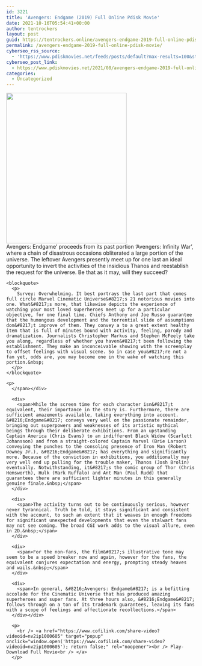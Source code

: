 ```yaml
---
id: 3221
title: 'Avengers: Endgame (2019) Full Online Pdisk Movie'
date: 2021-10-16T05:54:41+00:00
author: tentrockers
layout: post
guid: https://tentrockers.online/avengers-endgame-2019-full-online-pdisk-movie/
permalink: /avengers-endgame-2019-full-online-pdisk-movie/
cyberseo_rss_source:
  - 'https://www.pdiskmovies.net/feeds/posts/default?max-results=100&start-index=1001'
cyberseo_post_link:
  - https://www.pdiskmovies.net/2021/08/avengers-endgame-2019-full-online-pdisk.html
categories:
  - Uncategorized
---
```

<div class="separator">
  <a href="https://1.bp.blogspot.com/-c246yBAMiH8/YRfPClknw3I/AAAAAAAAaWA/OIKZEHdOdb0uMmRDpkM4hU5-96h4wupPwCLcBGAsYHQ/s1000/Avengers-%2BEndgame%2B%25282019.jpeg" imageanchor="1"><img loading="lazy" border="0" data-original-height="1000" data-original-width="800" height="400" src="https://1.bp.blogspot.com/-c246yBAMiH8/YRfPClknw3I/AAAAAAAAaWA/OIKZEHdOdb0uMmRDpkM4hU5-96h4wupPwCLcBGAsYHQ/w320-h400/Avengers-%2BEndgame%2B%25282019.jpeg" width="320" /></a>
</div>



<div>
  <div>
    <span>Avengers: Endgame&#8217; proceeds from its past portion &#8216;Avengers: Infinity War&#8217;, where a chain of disastrous occasions obliterated a large portion of the universe. The leftover Avengers presently meet up for one last an ideal opportunity to invert the activities of the insidious Thanos and reestablish the request for the universe. Be that as it may, will they succeed?&nbsp;</span>
  </div>
  
  <div>
    <span></p> 
    
    <blockquote>
      <p>
        Survey: Overwhelming. It best portrays the last part that comes full circle Marvel Cinematic Universe&#8217;s 21 notorious movies into one. What&#8217;s more, that likewise depicts the experience of watching your most loved superheroes meet up for a particular objective, for one final time. Chiefs Anthony and Joe Russo guarantee that the humongous development and the torrential slide of assumptions don&#8217;t improve of them. They convey a to a great extent healthy item that is full of minutes bound with activity, feeling, parody and dramatization. Journalists Christopher Markus and Stephen McFeely take you along, regardless of whether you haven&#8217;t been following the establishment. They make an inconceivable showing with the screenplay to offset feelings with visual scene. So in case you&#8217;re not a fan yet, odds are, you may become one in the wake of watching this portion.&nbsp;
      </p>
    </blockquote>
    
    <p>
      </span></div> 
      
      <div>
        <span>While the screen time for each character isn&#8217;t equivalent, their importance in the story is. Furthermore, there are sufficient amazements available, taking everything into account. &#8216;Endgame&#8217; conveys very well on the passionate remainder, bringing out superpowers and weaknesses of its artistic mythical beings through their deliberate exhibitions. From an upstanding Captain America (Chris Evans) to an indifferent Black Widow (Scarlett Johansson) and from a straight-colored Captain Marvel (Brie Larson) conveying the punches to the consoling presence of Iron Man (Robert Downey Jr.), &#8216;Endgame&#8217; has everything and significantly more. Because of the conviction in exhibitions, you additionally may very well end up pulling for the trouble maker, Thanos (Josh Brolin) eventually. Notwithstanding, it&#8217;s the comic group of Thor (Chris Hemsworth), Hulk (Mark Ruffalo) and Ant Man (Paul Rudd) that guarantees there are sufficient lighter minutes in this generally genuine finale.&nbsp;</span>
      </div>
      
      <div>
        <span>The activity turns out to be continuously serious, however never tyrannical. Truth be told, it stays significant and consistent with the account, to such an extent that it weaves in enough freedoms for significant unexpected developments that even the stalwart fans may not see coming. The broad CGI work adds to the visual allure, even in 2D.&nbsp;</span>
      </div>
      
      <div>
        <span>For the non-fans, the film&#8217;s illustrative tone may seem to be a speed breaker now and again, however for the fans, the equivalent conjures expectation and energy, prompting steady heaves and wails.&nbsp;</span>
      </div>
      
      <div>
        <span>In general, &#8216;Avengers: Endgame&#8217; is a befitting accolade for the Cinematic Universe that has produced amazing superheroes and super fans. At three hours also, &#8216;Endgame&#8217; follows through on a ton of its trademark guarantees, leaving its fans with a scope of feelings and affectionate recollections.</span>
      </div></div> 
      
      <p>
        <br /> <a href="https://www.cofilink.com/share-video?videoid=nv2ip1000605" target="popup" onclick="window.open('https://www.cofilink.com/share-video?videoid=nv2ip1000605'); return false;" rel="noopener"><br /> Play-Download Full Movie<br /> </a>
      </p>